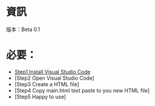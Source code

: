 # 資訊
版本：Beta 0.1
# 必要：
- [Step1 Install Visual Studio Code](https://code.visualstudio.com/download)
- [Step2 Open Visual Studio Code]
- [Step3 Create a HTML file]
- [Step4 Copy main.html text paste to you new HTML file]
- [Step5 Happy to use]


